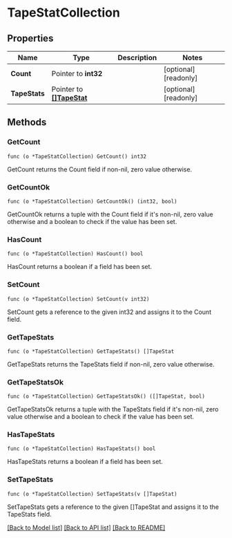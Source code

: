 # TapeStatCollection

## Properties

Name | Type | Description | Notes
------------ | ------------- | ------------- | -------------
**Count** | Pointer to **int32** |  | [optional] [readonly] 
**TapeStats** | Pointer to [**[]TapeStat**](tape_stat.md) |  | [optional] [readonly] 

## Methods

### GetCount

`func (o *TapeStatCollection) GetCount() int32`

GetCount returns the Count field if non-nil, zero value otherwise.

### GetCountOk

`func (o *TapeStatCollection) GetCountOk() (int32, bool)`

GetCountOk returns a tuple with the Count field if it's non-nil, zero value otherwise
and a boolean to check if the value has been set.

### HasCount

`func (o *TapeStatCollection) HasCount() bool`

HasCount returns a boolean if a field has been set.

### SetCount

`func (o *TapeStatCollection) SetCount(v int32)`

SetCount gets a reference to the given int32 and assigns it to the Count field.

### GetTapeStats

`func (o *TapeStatCollection) GetTapeStats() []TapeStat`

GetTapeStats returns the TapeStats field if non-nil, zero value otherwise.

### GetTapeStatsOk

`func (o *TapeStatCollection) GetTapeStatsOk() ([]TapeStat, bool)`

GetTapeStatsOk returns a tuple with the TapeStats field if it's non-nil, zero value otherwise
and a boolean to check if the value has been set.

### HasTapeStats

`func (o *TapeStatCollection) HasTapeStats() bool`

HasTapeStats returns a boolean if a field has been set.

### SetTapeStats

`func (o *TapeStatCollection) SetTapeStats(v []TapeStat)`

SetTapeStats gets a reference to the given []TapeStat and assigns it to the TapeStats field.


[[Back to Model list]](../README.md#documentation-for-models) [[Back to API list]](../README.md#documentation-for-api-endpoints) [[Back to README]](../README.md)


